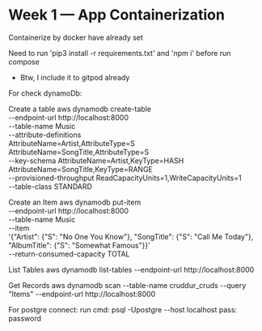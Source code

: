 # Week 1 — App Containerization

Containerize by docker have already set

Need to run 'pip3 install -r requirements.txt' and 'npm i' before run compose
* Btw, I include it to gitpod already

For check dynamoDb:

Create a table
aws dynamodb create-table \
    --endpoint-url http://localhost:8000 \
    --table-name Music \
    --attribute-definitions \
        AttributeName=Artist,AttributeType=S \
        AttributeName=SongTitle,AttributeType=S \
    --key-schema AttributeName=Artist,KeyType=HASH AttributeName=SongTitle,KeyType=RANGE \
    --provisioned-throughput ReadCapacityUnits=1,WriteCapacityUnits=1 \
    --table-class STANDARD

Create an Item
aws dynamodb put-item \
    --endpoint-url http://localhost:8000 \
    --table-name Music \
    --item \
        '{"Artist": {"S": "No One You Know"}, "SongTitle": {"S": "Call Me Today"}, "AlbumTitle": {"S": "Somewhat Famous"}}' \
    --return-consumed-capacity TOTAL  

List Tables
aws dynamodb list-tables --endpoint-url http://localhost:8000

Get Records
aws dynamodb scan --table-name cruddur_cruds --query "Items" --endpoint-url http://localhost:8000

For postgre connect:
run cmd: psql -Upostgre --host localhost
pass: password